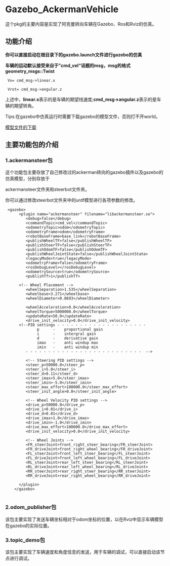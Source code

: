 # Gazebo_AckermanVehicle

这个pkg的主要内容是实现了阿克曼转向车辆在Gazebo、Ros和Rviz的仿真。

## 功能介绍

**你可以直接启动在根目录下的gazebo.launch文件进行gazebo的仿真**

**车辆的运动默认接受来自于”cmd_vel“话题的msg，msg的格式geometry_msgs::Twist**

```
 Vx= cmd_msg->linear.x

 Vrot= cmd_msg->angular.z
```

上述中，**linear.x**表示的是车辆的期望线速度;**cmd_msg->angular.z**表示的是车辆的期望转角。

Tips:在gazebo中仿真运行时需要下载gazebo的模型文件，否则打不开world。

[模型文件的下载](https://blog.csdn.net/qq_36170626/article/details/90417359)

## 主要功能包的介绍

### 1.ackermansteer包

这个功能包主要存放了自己修改过的ackerman转向的gazebo插件以及gazebo的仿真模型，分别存放于

ackermansteer文件夹和steerbot文件夹。

你可以通过修改steerbot文件夹中的urdf模型进行各项参数的修改。

```
 <gazebo>
      <plugin name="ackermansteer" filename="libackermansteer.so">
         <debug>false</debug>
         <commandTopic>cmd_vel</commandTopic>
         <odometryTopic>odom</odometryTopic>
         <odometryFrame>odom</odometryFrame>
         <robotBaseFrame>base_link</robotBaseFrame>
         <publishWheelTF>false</publishWheelTF>
         <publishSteerTF>false</publishSteerTF>
         <publishOdomTF>false</publishOdomTF>
	     <publishWheelJointState>false</publishWheelJointState>
	     <legacyMode>true</legacyMode>
	     <odometryFrame>false</odometryFrame>
         <rosDebugLevel></rosDebugLevel>
         <odometrySource>true</odometrySource>
         <publishTf>1</publishTf>
         
      <!-- Wheel Placement -->
         <wheelSeparation>1.535</wheelSeparation>
         <wheelbase>3.271</wheelbase>
         <wheelDiameter>0.8693</wheelDiameter>

         <wheelAcceleration>0.0</wheelAcceleration>
         <wheelTorque>5000000.0</wheelTorque>
         <updateRate>50.0</updateRate>
 	     <drive_init_velocity>0.0</drive_init_velocity>
 	  <!--PID settings - - - - - - - - - - - - - - - - - - - -
              p      -    proportional gain
              i      -    intergral gain
              d      -    derivative gain
              imax   -    anti windup max
              imin   -    anti windup min
         - - - - - - - - - - - - - - - - - - - - - - - - - -  -->

         <!-- Steering PID settings -->
         <steer_p>50000.0</steer_p>
         <steer_i>5.0</steer_i>
         <steer_d>0.11</steer_d>
         <steer_imax>5.0</steer_imax>
         <steer_imin>-5.0</steer_imin>
         <steer_max_effort>100000.0</steer_max_effort>
         <steer_init_angle>0.0</steer_init_angle>

         <!-- Wheel Velocity PID settings -->
         <drive_p>50000.0</drive_p>
         <drive_i>0.01</drive_i>
         <drive_d>0.01</drive_d>
         <drive_imax>1.0</drive_imax>
         <drive_imin>-1.0</drive_imin>
         <drive_max_effort>100000.0</drive_max_effort>
         <drive_init_velocity>0.0</drive_init_velocity>
         
         <!-- Wheel Joints -->
         <FR_steerJoint>front_right_steer_bearing</FR_steerJoint>
         <FR_driveJoint>front_right_wheel_bearing</FR_driveJoint>
         <FL_steerJoint>front_left_steer_bearing</FL_steerJoint>
         <FL_driveJoint>front_left_wheel_bearing</FL_driveJoint>
         <RL_steerJoint>rear_left_steer_bearing</RL_steerJoint>
         <RL_driveJoint>rear_left_wheel_bearing</RL_driveJoint>
         <RR_steerJoint>rear_right_steer_bearing</RR_steerJoint>
         <RR_driveJoint>rear_right_wheel_bearing</RR_driveJoint>

      </plugin>
    </gazebo>
 	 	 
```

### 2.**odom_publisher包**

该包主要实现了发送车辆坐标相对于odom坐标的位置，以在Rviz中显示车辆模型在gazebo的实际位置。

### 3.topic_demo包

该包主要实现了车辆速度和角度信息的发送，用于车辆的调试，可以直接启动该节点进行调试。

